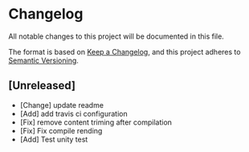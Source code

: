# Changelog

All notable changes to this project will be documented in this file.

The format is based on [Keep a Changelog](https://keepachangelog.com/en/1.0.0/),
and this project adheres to [Semantic Versioning](https://semver.org/spec/v2.0.0.html).

## [Unreleased]

- [Change] update readme
- [Add] add travis ci configuration
- [Fix] remove content triming after compilation
- [Fix] Fix compile rending
- [Add] Test unity test